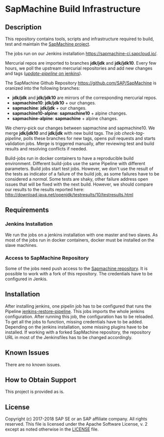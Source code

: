 # SapMachine Build Infrastructure

## Description

This repository contains tools, scripts and infrastructure required to build, test and maintain the [SapMachine project](https://github.com/SAP/SapMachine). 

The jobs run on our Jenkins installation https://sapmachine-ci.sapcloud.io/.

Mercurial repos are imported to branches **jdk/jdk** and **jdk/jdk10**.
Every few hours, we poll the upstream mercurial repositories and add new changes and tags ([*update-pipeline* on jenkins](https://sapmachine-ci.sapcloud.io/view/repository-update/job/update-pipeline/)).

The SapMachine Github Repository https://github.com/SAP/SapMachine is oranized into the following branches:

*  **jdk/jdk** and **jdk/jdk10** are mirrors of the corresponding mercurial repos.
* **sapmachine10**: **jdk/jdk10** + our changes.
* **sapmachine**: **jdk/jdk** + our changes.
* **sapmachine10-alpine**: **sapmachine10** + alpine changes.
* **sapmachine-alpine**: **sapmachine** + alpine changes.

We cherry-pick our changes between sapmachine and sapmachine10.
We merge **jdk/jdk10** and **jdk/jdk** with new build tags.
The job *check-tag-pipeline*, polls these branches for new tags, opens pull requests and starts validation jobs. 
Merge is triggered manually, after reviewing test and build results and resolving conflicts if needed.

Build-jobs run in docker containers to have a reproducible build environment.
Different build-jobs use the same Pipeline with different parameters.
Build jobs start test jobs. However, we don't use the result of the tests as indicator of a failure of the build job, as some failures have to be considered a *normal*. Some tests are shaky, other failure address open issues that will be fixed with the next build. However, we should compare our results to the results reported here: http://download.java.net/openjdk/testresults/10/testresults.html

## Requirements

### Jenkins Installation
We run the jobs on a jenkins installation with one master and two slaves.
As most of the jobs run in docker containers, docker must be installed on the slave machines.

### Access to SapMachine Repository
Some of the jobs need push access to the [Sapmachine repository](https://github.com/SAP/SapMachine). It is possible to work with a fork of this repository. The credentials have to be configured in Jenkis. 
 
## Installation
After installing jenkins, one pipelin job has to be configured that runs the Pipeline [jenkins-restore-pipeline](jenkins-restore-pipeline/Jenkinsfile). This jobs imports the whole jenkins configuration. After running this job, the configuration has to be reloaded.
To get all the jobs to function, missing credentials have to be added. Depending on the jenkins installation, some missing plugins have to be installed. 
If working with a forked SapMachine repository, the repository URL in most of the Jenkinsfiles has to be changed accordingly.

## Known Issues

There are no known issues.

## How to Obtain Support

This project is provided as is.

## License

Copyright (c) 2017-2018 SAP SE or an SAP affiliate company. All rights reserved.
This file is licensed under the Apache Software License, v. 2 except as noted otherwise in the [LICENSE](LICENSE) file.
